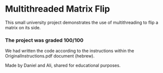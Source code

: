 # Multithreaded Matrix Flip
This small university project demonstrates the use of multithreading to flip a matrix on its side.

### The project was graded 100/100

We had written the code according to the instructions within the OriginalInstructions.pdf document (hebrew).

Made by Daniel and Ali, shared for educational purposes.
